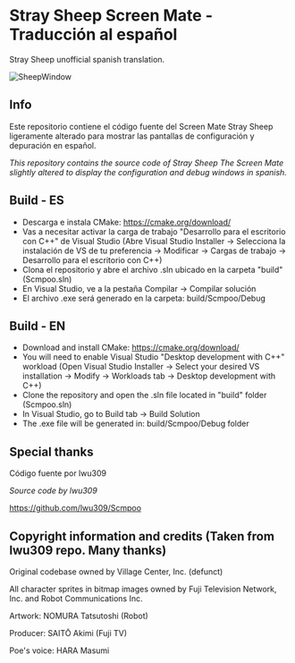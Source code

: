 # Stray Sheep Screen Mate - Traducción al español

Stray Sheep unofficial spanish translation.

![SheepWindow](https://github.com/JuanGrill/Scmpoo-Esp/assets/70032584/674d5a35-d098-4891-bdfc-751d8a6f625f)


## Info
Este repositorio contiene el código fuente del Screen Mate Stray Sheep ligeramente alterado para mostrar las pantallas de configuración y depuración en español.

_This repository contains the source code of Stray Sheep The Screen Mate slightly altered to display the configuration and debug windows in spanish._

## Build - ES
- Descarga e instala CMake: https://cmake.org/download/
- Vas a necesitar activar la carga de trabajo "Desarrollo para el escritorio con C++" de Visual Studio (Abre Visual Studio Installer -> Selecciona la instalación de VS de tu preferencia -> Modificar -> Cargas de trabajo -> Desarrollo para el escritorio con C++)
- Clona el repositorio y abre el archivo .sln ubicado en la carpeta "build" (Scmpoo.sln)
- En Visual Studio, ve a la pestaña Compilar -> Compilar solución
- El archivo .exe será generado en la carpeta: build/Scmpoo/Debug

## Build - EN
- Download and install CMake: https://cmake.org/download/
- You will need to enable Visual Studio "Desktop development with C++" workload (Open Visual Studio Installer -> Select your desired VS installation -> Modify -> Workloads tab -> Desktop development with C++)
- Clone the repository and open the .sln file located in "build" folder (Scmpoo.sln)
- In Visual Studio, go to Build tab -> Build Solution
- The .exe file will be generated in: build/Scmpoo/Debug folder

## Special thanks
 Código fuente por lwu309
 
 _Source code by lwu309_

https://github.com/lwu309/Scmpoo

## Copyright information and credits (Taken from lwu309 repo. Many thanks)

Original codebase owned by Village Center, Inc. (defunct)

All character sprites in bitmap images owned by Fuji Television Network, Inc. and Robot Communications Inc.

Artwork: NOMURA Tatsutoshi (Robot)

Producer: SAITŌ Akimi (Fuji TV)

Poe's voice: HARA Masumi
